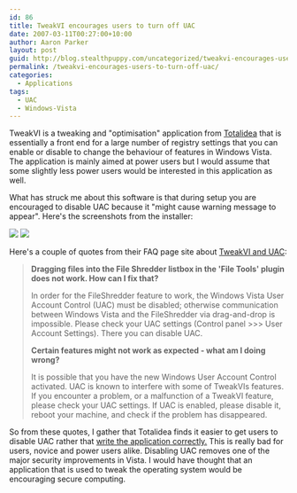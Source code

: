 ```yaml
---
id: 86
title: TweakVI encourages users to turn off UAC
date: 2007-03-11T00:27:00+10:00
author: Aaron Parker
layout: post
guid: http://blog.stealthpuppy.com/uncategorized/tweakvi-encourages-users-to-turn-off-uac
permalink: /tweakvi-encourages-users-to-turn-off-uac/
categories:
  - Applications
tags:
  - UAC
  - Windows-Vista
---
```

TweakVI is a tweaking and "optimisation" application from [Totalidea](http://www.totalidea.com/content/tweakvi/tweakvi-index.html) that is essentially a front end for a large number of registry settings that you can enable or disable to change the behaviour of features in Windows Vista. The application is mainly aimed at power users but I would assume that some slightly less power users would be interested in this application as well.

What has struck me about this software is that during setup you are encouraged to disable UAC because it "might cause warning message to appear". Here's the screenshots from the installer:

<img border="0" src="http://stealthpuppy.com/wp-content/uploads/2007/03/1000.14.1100.TweakVISetup3.png" /> 

<img border="0" src="http://stealthpuppy.com/wp-content/uploads/2007/03/1000.14.1101.TweakVISetup4.png" /> 

Here's a couple of quotes from their FAQ page site about [TweakVI and UAC](http://www.totalidea.com/content/tweakvi/tweakvi-faq.html#15):

> **Dragging files into the File Shredder listbox in the 'File Tools' plugin does not work. How can I fix that?**
> 
> In order for the FileShredder feature to work, the Windows Vista User Account Control (UAC) must be disabled; otherwise communication between Windows Vista and the FileShredder via drag-and-drop is impossible. Please check your UAC settings (Control panel >>> User Account Settings). There you can disable UAC.
> 
> **Certain features might not work as expected - what am I doing wrong?**
> 
> It is possible that you have the new Windows User Account Control activated. UAC is known to interfere with some of TweakVIs features. If you encounter a problem, or a malfunction of a TweakVI feature, please check your UAC settings. If UAC is enabled, please disable it, reboot your machine, and check if the problem has disappeared.

So from these quotes, I gather that Totalidea finds it easier to get users to disable UAC rather that [write the application correctly.](http://msdn.microsoft.com/msdnmag/issues/07/01/UAC/) This is really bad for users, novice and power users alike. Disabling UAC removes one of the major security improvements in Vista. I would have thought that an application that is used to tweak the operating system would be encouraging secure computing.